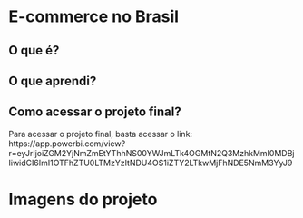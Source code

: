 <h1>E-commerce no Brasil</h1>

<h2>O que é?</h2>
<p></p>

<h2>O que aprendi?</h2>
<p></p>

<h2>Como acessar o projeto final?</h2>
<p>Para acessar o projeto final, basta acessar o link: https://app.powerbi.com/view?r=eyJrIjoiZGM2YjNmZmEtYThhNS00YWJmLTk4OGMtN2Q3MzhkMmI0MDBjIiwidCI6ImI1OTFhZTU0LTMzYzItNDU4OS1iZTY2LTkwMjFhNDE5NmM3YyJ9

<h1>Imagens do projeto</h1>
